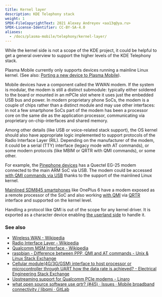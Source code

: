 ```yaml
---
title: Kernel layer
description: KDE Telephony stack
weight: 1
SPDX-FileCopyrightText: 2021 Alexey Andreyev <aa13q@ya.ru>
SPDX-License-Identifier: CC-BY-SA-4.0
aliases:
  - /docs/plasma-mobile/telephony/kernel-layer/
---
```


While the kernel side is not a scope of the KDE project, it could be helpful to get a general overview to support the higher levels of the KDE Telephony stack.

Plasma Mobile currently only supports devices running a mainline Linux kernel. (See also: [Porting a new device to Plasma Mobile](../../porting)).

Mobile devices have a component called the WWAN modem. If the system is modular, the modem is still a distinct submodule: typically either soldered to the board or mounted in an mPCIe slot where it uses just the embedded USB bus and power. In modern proprietary phone SoCs, the modem is a couple of chips rather than a distinct module and may use other interfaces: in not a few smartphone SoCs part of the modem has been a processor core on the same die as the application processor, communicating via proprietary on-chip-interfaces and shared memory.

Among other details (like USB or voice-related stack support), the OS kernel should also have appropriate logic implemented to support protocols of the Radio Interface Layer (RIL). Depending on the manufacturer of the modem, it could be a serial (TTY) interface (legacy mode with AT commands), or some modern protocols (like MBIM or QRTR with QMI commands), or some other.

For example, the [Pinephone devices](https://wiki.pine64.org/index.php/PinePhone) has a Quectel EG-25 modem connected to the main ARM SoC via USB. The modem could be accessed [with QMI commands via USB](https://github.com/torvalds/linux/blob/master/drivers/net/usb/qmi_wwan.c) thanks to the support of the mainlined Linux kernel.

[Mainlined SDM845 smartphones](https://wiki.postmarketos.org/wiki/SDM845_Mainlining) like OnePlus 6 have a modem exposed as a remote processor of the SoC and also working [with QMI](https://github.com/torvalds/linux/blob/master/drivers/soc/qcom/Kconfig) via [QRTR](https://github.com/torvalds/linux/blob/master/net/qrtr/Kconfig) interface and supported on the kernel level.

Handling a protocol like QMI is out of the scope for any kernel driver. It is exported as a character device enabling [the userland side](../system-daemon-userland-dbus-ipc-level) to handle it.

### See also

+ [Wireless WAN - Wikipedia](https://en.wikipedia.org/wiki/Wireless_WAN)
+ [Radio Interface Layer - Wikipedia](https://en.wikipedia.org/wiki/Radio_Interface_Layer)
+ [Qualcomm MSM Interface - Wikipedia](https://en.wikipedia.org/wiki/Qualcomm_MSM_Interface)
+ [raspbian - Difference between PPP, QMI and AT commands - Unix & Linux Stack Exchange](https://unix.stackexchange.com/questions/523321/difference-between-ppp-qmi-and-at-commands)
+ [Cellular module(4G/3G/GSM) interface to host processor or microcontroller through UART how the data rate is achieved? - Electrical Engineering Stack Exchange](https://electronics.stackexchange.com/questions/510392/cellular-module4g-3g-gsm-interface-to-host-processor-or-microcontroller-throug)
+ [Upstreaming support for Qualcomm PCIe modems - Linaro](https://www.linaro.org/blog/upstreaming-support-for-qualcomm-pcie-modems/)
+ [what open source software use qrtr? (#45) · Issues · Mobile broadband connectivity / libqmi · GitLab](https://gitlab.freedesktop.org/mobile-broadband/libqmi/-/issues/45)